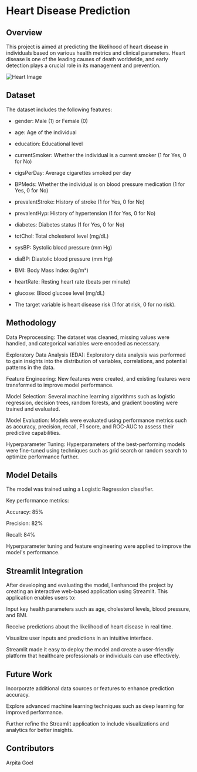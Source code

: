# Heart Disease Prediction

## Overview

This project is aimed at predicting the likelihood of heart disease in individuals based on various health metrics and clinical parameters. Heart disease is one of the leading causes of death worldwide, and early detection plays a crucial role in its management and prevention.

![Heart Image](https://drive.google.com/uc?export=view&id=1e5tAjDypuMMcniiHmzoiojsZOSB2DwpD)

## Dataset

The dataset includes the following features:

- gender: Male (1) or Female (0)

- age: Age of the individual

- education: Educational level

- currentSmoker: Whether the individual is a current smoker (1 for Yes, 0 for No)

- cigsPerDay: Average cigarettes smoked per day

- BPMeds: Whether the individual is on blood pressure medication (1 for Yes, 0 for No)

- prevalentStroke: History of stroke (1 for Yes, 0 for No)

- prevalentHyp: History of hypertension (1 for Yes, 0 for No)

- diabetes: Diabetes status (1 for Yes, 0 for No)

- totChol: Total cholesterol level (mg/dL)

- sysBP: Systolic blood pressure (mm Hg)

- diaBP: Diastolic blood pressure (mm Hg)

- BMI: Body Mass Index (kg/m²)

- heartRate: Resting heart rate (beats per minute)

- glucose: Blood glucose level (mg/dL)

- The target variable is heart disease risk (1 for at risk, 0 for no risk).

## Methodology

Data Preprocessing: The dataset was cleaned, missing values were handled, and categorical variables were encoded as necessary.

Exploratory Data Analysis (EDA): Exploratory data analysis was performed to gain insights into the distribution of variables, correlations, and potential patterns in the data.

Feature Engineering: New features were created, and existing features were transformed to improve model performance.

Model Selection: Several machine learning algorithms such as logistic regression, decision trees, random forests, and gradient boosting were trained and evaluated.

Model Evaluation: Models were evaluated using performance metrics such as accuracy, precision, recall, F1 score, and ROC-AUC to assess their predictive capabilities.

Hyperparameter Tuning: Hyperparameters of the best-performing models were fine-tuned using techniques such as grid search or random search to optimize performance further.

## Model Details

The model was trained using a Logistic Regression classifier.

Key performance metrics:

Accuracy: 85%

Precision: 82%

Recall: 84%

Hyperparameter tuning and feature engineering were applied to improve the model's performance.

## Streamlit Integration

After developing and evaluating the model, I enhanced the project by creating an interactive web-based application using Streamlit. This application enables users to:

Input key health parameters such as age, cholesterol levels, blood pressure, and BMI.

Receive predictions about the likelihood of heart disease in real time.

Visualize user inputs and predictions in an intuitive interface.

Streamlit made it easy to deploy the model and create a user-friendly platform that healthcare professionals or individuals can use effectively.

## Future Work
Incorporate additional data sources or features to enhance prediction accuracy.

Explore advanced machine learning techniques such as deep learning for improved performance.

Further refine the Streamlit application to include visualizations and analytics for better insights.

## Contributors

Arpita Goel
